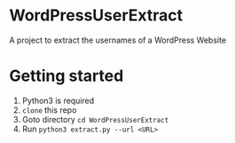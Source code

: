 # WordPressUserExtract
A project to extract the usernames of a WordPress Website

# Getting started
1. Python3 is required
2. ``` clone ``` this repo 
3. Goto directory ``` cd WordPressUserExtract ```  
4. Run ```python3 extract.py --url <URL> ```
